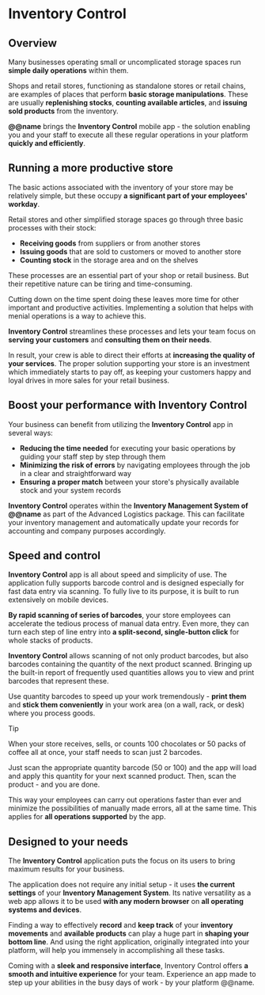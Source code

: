 # Inventory Control

## Overview

Many businesses operating small or uncomplicated storage spaces run **simple daily operations** within them. 

Shops and retail stores, functioning as standalone stores or retail chains, are examples of places that perform **basic storage manipulations**. 
These are usually **replenishing stocks**, **counting available articles**, and **issuing sold products** from the inventory.  

**@@name** brings the **Inventory Control** mobile app - the solution enabling you and your staff to execute all these regular operations in your platform **quickly and efficiently**.  

## Running a more productive store

The basic actions associated with the inventory of your store may be relatively simple, but these occupy **a significant part of your employees' workday**.  

Retail stores and other simplified storage spaces go through three basic processes with their stock:  

* **Receiving goods** from suppliers or from another stores 
* **Issuing goods** that are sold to customers or moved to another store 
* **Counting stock** in the storage area and on the shelves  

These processes are an essential part of your shop or retail business. 
But their repetitive nature can be tiring and time-consuming.  

Cutting down on the time spent doing these leaves more time for other important and productive activities. 
Implementing a solution that helps with menial operations is a way to achieve this.  

**Inventory Control** streamlines these processes and lets your team focus on **serving your customers** and **consulting them on their needs**. 

In result, your crew is able to direct their efforts at **increasing the quality of your services**. 
The proper solution supporting your store is an investment which immediately starts to pay off, as keeping your customers happy and loyal drives in more sales for your retail business.   

## Boost your performance with Inventory Control

Your business can benefit from utilizing the **Inventory Control** app in several ways:  

* **Reducing the time needed** for executing your basic operations by guiding your staff step by step through them 
* **Minimizing the risk of errors** by navigating employees through the job in a clear and straightforward way 
* **Ensuring a proper match** between your store's physically available stock and your system records 

**Inventory Control** operates within the **Inventory Management System of @@name** as part of the Advanced Logistics package. 
This can facilitate your inventory management and automatically update your records for accounting and company purposes accordingly.  

## Speed and control

**Inventory Control** app is all about speed and simplicity of use. 
The application fully supports barcode control and is designed especially for fast data entry via scanning. 
To fully live to its purpose, it is built to run extensively on mobile devices.  

**By rapid scanning of series of barcodes**, your store employees can accelerate the tedious process of manual data entry. 
Even more, they can turn each step of line entry into **a split-second, single-button click** for whole stacks of products.  

**Inventory Control** allows scanning of not only product barcodes, but also barcodes containing the quantity of the next product scanned. 
Bringing up the built-in report of frequently used quantities allows you to view and print barcodes that represent these.  

Use quantity barcodes to speed up your work tremendously - **print them** and **stick them conveniently** in your work area (on a wall, rack, or desk) where you process goods.  

> [!TIP]
> 
> When your store receives, sells, or counts 100 chocolates or 50 packs of coffee all at once, your staff needs to scan just 2 barcodes.
> 
> Just scan the appropriate quantity barcode (50 or 100) and the app will load and apply this quantity for your next scanned product. 
> Then, scan the product - and you are done.  

This way your employees can carry out operations faster than ever and minimize the possibilities of manually made errors, all at the same time. 
This applies for **all operations supported** by the app.  

## Designed to your needs

The **Inventory Control** application puts the focus on its users to bring maximum results for your business. 

The application does not require any initial setup - it uses **the current settings** of your **Inventory Management System**. 
Its native versatility as a web app allows it to be used **with any modern browser** on **all operating systems and devices**.  

Finding a way to effectively **record** and **keep track** of your **inventory movements** and **available products** can play a huge part in **shaping your bottom line**. 
And using the right application, originally integrated into your platform, will help you immensely in accomplishing all these tasks.  

Coming with a **sleek and responsive interface**, Inventory Control offers **a smooth and intuitive experience** for your team. 
Experience an app made to step up your abilities in the busy days of work - by your platform @@name.  
